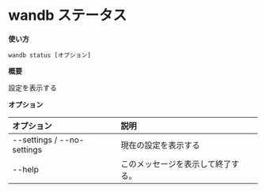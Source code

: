 # wandb ステータス

**使い方**

`wandb status [オプション]`

**概要**

設定を表示する

**オプション**

| **オプション** | **説明** |
| :--- | :--- |
| --settings / --no-settings | 現在の設定を表示する |
| --help | このメッセージを表示して終了する。 |